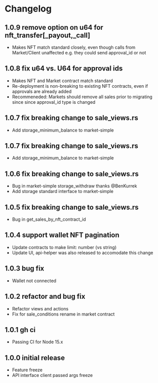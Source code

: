 # Changelog

## 1.0.9 remove option on u64 for nft_transfer[_payout,_call]

- Makes NFT match standard closely, even though calls from Market/Client unaffected e.g. they could send approval_id or not

## 1.0.8 fix u64 vs. U64 for approval ids

- Makes NFT and Market contract match standard
- Re-deployment is non-breaking to existing NFT contracts, even if approvals are already added
- Recommeneded: Markets should remove all sales prior to migrating since since approval_id type is changed

## 1.0.7 fix breaking change to sale_views.rs

- Add storage_minimum_balance to market-simple 

## 1.0.7 fix breaking change to sale_views.rs

- Add storage_minimum_balance to market-simple 

## 1.0.6 fix breaking change to sale_views.rs

- Bug in market-simple storage_withdraw thanks @BenKurrek
- Add storage standard interface to market-simple 

## 1.0.5 fix breaking change to sale_views.rs

- Bug in get_sales_by_nft_contract_id

## 1.0.4 support wallet NFT pagination

- Update contracts to make limit: number (vs string)
- Update UI, api-helper was also released to accomodate this change

## 1.0.3 bug fix

- Wallet not connected

## 1.0.2 refactor and bug fix

- Refactor views and actions
- Fix for sale_conditions rename in market contract

## 1.0.1 gh ci

- Passing CI for Node 15.x

## 1.0.0 initial release

- Feature freeze
- API interface client passed args freeze
